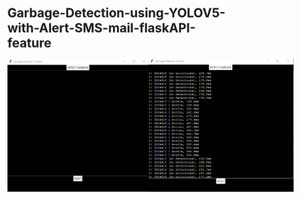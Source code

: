 # Garbage-Detection-using-YOLOV5-with-Alert-SMS-mail-flaskAPI-feature
<div style="display: flex; height: 100vh; align="center"">
  <img src="img/1.png" alt="Description of the image" width="400" height="300">
  <img src="img/2.png" alt="Description of the image" width="400" height="300">
</div>
<div align="center">
  <img src="img/3.png" alt="Flask Api Hosting">
  <img src="img/4.png" >
  <img src="img/5.png" >
  <img src="img/6.png" >
  <img src="img/7 (3).png" > 
</div>

<div style="display: flex; height: 100vh; align="center"">
  <img src="img/7 (1).jpg" alt="Description of the image" width="300" height="300">
  <img src="img/7 (1).png" alt="Description of the image" width="300" height="300">
  <img src="img/7 (2).png" alt="Description of the image" width="300" height="300">
</div>
<div align="center">
  <img src="img/7 (3).png" > 
</div>


